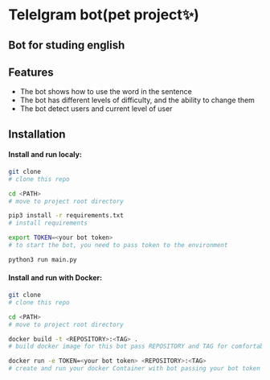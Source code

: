 # Telelgram bot(pet project✨)
## Bot for studing english

## Features

- The bot shows how to use the word in the sentence
- The bot has different levels of difficulty, and the ability to change them
- The bot detect users and current level of user


## Installation


#### Install and run localy:

```sh
git clone
# clone this repo

cd <PATH>
# move to project root directory

pip3 install -r requirements.txt 
# install requirements

export TOKEN=<your bot token> 
# to start the bot, you need to pass token to the environment

python3 run main.py

```

#### Install and run with Docker:

```sh
git clone
# clone this repo

cd <PATH>
# move to project root directory

docker build -t <REPOSITORY>:<TAG> . 
# build docker image for this bot pass REPOSITORY and TAG for comfortable run

docker run -e TOKEN=<your bot token> <REPOSITORY>:<TAG>
# create and run your docker Container with bot passing your bot token to environment 
```

 





  

